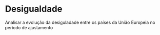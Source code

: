 # Desigualdade
Analisar a evolução da desiguladade entre os países da União Europeia no período de ajustamento
